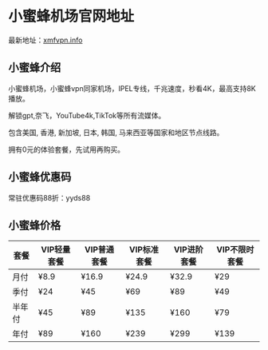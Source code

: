 # 小蜜蜂机场官网地址

最新地址：[xmfvpn.info](http://www.xmfvpn.info/auth/register?code=i3t4)

## 小蜜蜂介绍

小蜜蜂机场，小蜜蜂vpn同家机场，IPEL专线，千兆速度，秒看4K，最高支持8K播放。

解锁gpt,奈飞，YouTube4k,TikTok等所有流媒体。

包含美国, 香港, 新加坡, 日本, 韩国, 马来西亚等国家和地区节点线路。

拥有0元的体验套餐，先试用再购买。

## 小蜜蜂优惠码

常驻优惠码88折：yyds88

## 小蜜蜂价格

|套餐|VIP轻量套餐|VIP普通套餐|VIP标准套餐|VIP进阶套餐|VIP不限时套餐|
|----|----|----|----|----|----|
|月付|¥8.9|¥16.9|¥24.9|¥32.9|¥29|
|季付|¥24|¥45|¥69|¥89|¥49|
|半年付|¥45|¥89|¥135|¥160|¥79|
|年付|¥89|¥160|¥239|¥299|¥139|

